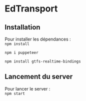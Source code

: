 # EdTransport

## Installation
Pour installer les dépendances :  
```npm install```

```npm i puppeteer```

```npm install gtfs-realtime-bindings```

## Lancement du server
Pour lancer le server :  
```npm start```